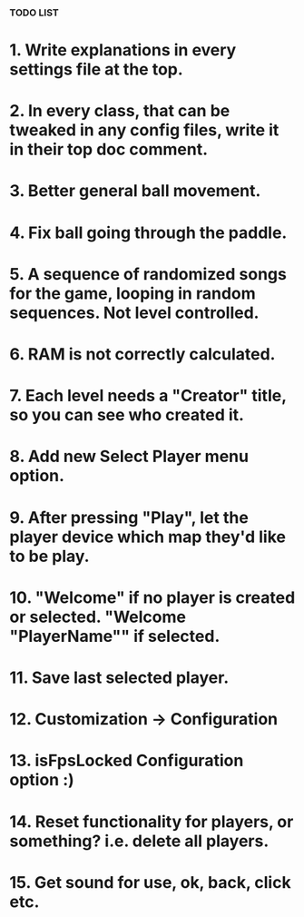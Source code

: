 ### TODO LIST
# 1. Write explanations in every settings file at the top.
# 2. In every class, that can be tweaked in any config files, write it in their top doc comment.
# 3. Better general ball movement.
# 4. Fix ball going through the paddle.
# 5. A sequence of randomized songs for the game, looping in random sequences. Not level controlled.
# 6. RAM is not correctly calculated.
# 7. Each level needs a "Creator" title, so you can see who created it.
# 8. Add new Select Player menu option.
# 9. After pressing "Play", let the player device which map they'd like to be play.

# 10. "Welcome" if no player is created or selected. "Welcome "PlayerName"" if selected.
# 11. Save last selected player.
# 12. Customization -> Configuration
# 13. isFpsLocked Configuration option :)
# 14. Reset functionality for players, or something? i.e. delete all players.
# 15. Get sound for use, ok, back, click etc.